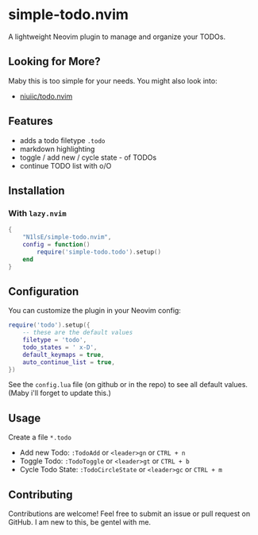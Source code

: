 # **simple-todo.nvim**

A lightweight Neovim plugin to manage and organize your TODOs.

## Looking for More?

Maby this is too simple for your needs. You might also look into:
- [niuiic/todo.nvim](https://neovimcraft.com/plugin/niuiic/todo.nvim/)

## **Features**

- adds a todo filetype `.todo`
- markdown highlighting
- toggle / add new / cycle state - of TODOs
- continue TODO list with o/O

## Installation

### **With `lazy.nvim`**
```lua
{
    "N1lsE/simple-todo.nvim",
    config = function()
        require('simple-todo.todo').setup()
    end
}
```

## Configuration

You can customize the plugin in your Neovim config:

```lua
require('todo').setup({
    -- these are the default values
	filetype = 'todo',
	todo_states = ' x-D',
	default_keymaps = true,
	auto_continue_list = true,
})
```

See the `config.lua` file (on github or in the repo) to see all default values. (Maby i'll forget to update this.)

## Usage

Create a file `*.todo`

- Add new Todo: `:TodoAdd` or `<leader>gn` or  `CTRL + n`
- Toggle Todo: `:TodoToggle` or `<leader>gt` or  `CTRL + b`
- Cycle Todo State: `:TodoCircleState` or `<leader>gc` or  `CTRL + m`

## Contributing

Contributions are welcome! Feel free to submit an issue or pull request on GitHub.
I am new to this, be gentel with me.
